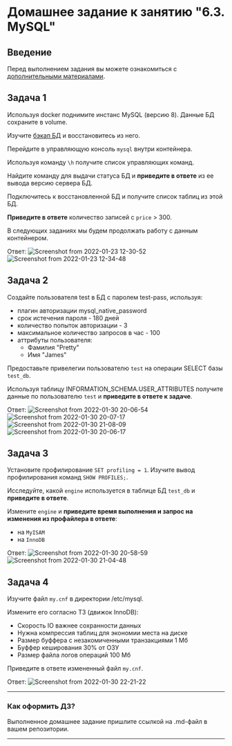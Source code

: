 # Домашнее задание к занятию "6.3. MySQL"

## Введение

Перед выполнением задания вы можете ознакомиться с 
[дополнительными материалами](https://github.com/netology-code/virt-homeworks/tree/master/additional/README.md).

## Задача 1

Используя docker поднимите инстанс MySQL (версию 8). Данные БД сохраните в volume.

Изучите [бэкап БД](https://github.com/netology-code/virt-homeworks/tree/master/06-db-03-mysql/test_data) и 
восстановитесь из него.

Перейдите в управляющую консоль `mysql` внутри контейнера.

Используя команду `\h` получите список управляющих команд.

Найдите команду для выдачи статуса БД и **приведите в ответе** из ее вывода версию сервера БД.

Подключитесь к восстановленной БД и получите список таблиц из этой БД.

**Приведите в ответе** количество записей с `price` > 300.

В следующих заданиях мы будем продолжать работу с данным контейнером.

Ответ:
![Screenshot from 2022-01-23 12-30-52](https://user-images.githubusercontent.com/89036206/150672529-135ed9fc-724d-42ec-ae2e-7462d4d62c6a.png)
![Screenshot from 2022-01-23 12-34-48](https://user-images.githubusercontent.com/89036206/150672626-46f29b52-9bff-43d2-b910-87493ebde20d.png)



## Задача 2

Создайте пользователя test в БД c паролем test-pass, используя:
- плагин авторизации mysql_native_password
- срок истечения пароля - 180 дней 
- количество попыток авторизации - 3 
- максимальное количество запросов в час - 100
- аттрибуты пользователя:
    - Фамилия "Pretty"
    - Имя "James"

Предоставьте привелегии пользователю `test` на операции SELECT базы `test_db`.
    
Используя таблицу INFORMATION_SCHEMA.USER_ATTRIBUTES получите данные по пользователю `test` и 
**приведите в ответе к задаче**.

Ответ:
![Screenshot from 2022-01-30 20-06-54](https://user-images.githubusercontent.com/89036206/151711661-458e9c8e-b51c-4041-8d8b-8951ae872756.png)
![Screenshot from 2022-01-30 20-07-17](https://user-images.githubusercontent.com/89036206/151711676-3d7d3f03-d64c-4b33-bd2a-813af0a9d218.png)
![Screenshot from 2022-01-30 21-08-09](https://user-images.githubusercontent.com/89036206/151711754-fee4bf69-ab3c-421d-967e-b87349aa82d4.png)
![Screenshot from 2022-01-30 20-06-17](https://user-images.githubusercontent.com/89036206/151711690-f4b3d5f3-dd0c-4521-b7e2-a83e64c96c89.png)


## Задача 3

Установите профилирование `SET profiling = 1`.
Изучите вывод профилирования команд `SHOW PROFILES;`.

Исследуйте, какой `engine` используется в таблице БД `test_db` и **приведите в ответе**.

Измените `engine` и **приведите время выполнения и запрос на изменения из профайлера в ответе**:
- на `MyISAM`
- на `InnoDB`

Ответ:
![Screenshot from 2022-01-30 20-58-59](https://user-images.githubusercontent.com/89036206/151711772-c3441e2d-c74b-468a-a927-28f9c88191f0.png)
![Screenshot from 2022-01-30 21-04-48](https://user-images.githubusercontent.com/89036206/151711776-d6a04ed6-ad87-4d6d-b867-faa8efba406b.png)


## Задача 4 

Изучите файл `my.cnf` в директории /etc/mysql.

Измените его согласно ТЗ (движок InnoDB):
- Скорость IO важнее сохранности данных
- Нужна компрессия таблиц для экономии места на диске
- Размер буффера с незакомиченными транзакциями 1 Мб
- Буффер кеширования 30% от ОЗУ
- Размер файла логов операций 100 Мб

Приведите в ответе измененный файл `my.cnf`.

Ответ:
![Screenshot from 2022-01-30 22-21-22](https://user-images.githubusercontent.com/89036206/151714249-7d0f81ce-2073-4b6c-a84b-e255aa40ac5d.png)

---

### Как оформить ДЗ?

Выполненное домашнее задание пришлите ссылкой на .md-файл в вашем репозитории.

---

